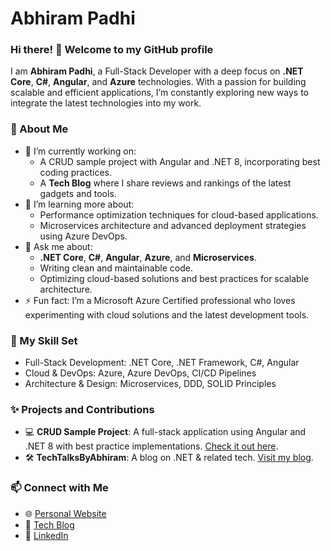 # Abhiram Padhi

### Hi there! 👋 Welcome to my GitHub profile

I am **Abhiram Padhi**, a Full-Stack Developer with a deep focus on **.NET Core**, **C#**, **Angular**, and **Azure** technologies. With a passion for building scalable and efficient applications, I’m constantly exploring new ways to integrate the latest technologies into my work.

### 🚀 About Me
- 🔭 I’m currently working on:
  - A CRUD sample project with Angular and .NET 8, incorporating best coding practices.
  - A **Tech Blog** where I share reviews and rankings of the latest gadgets and tools.
- 🌱 I’m learning more about:
  - Performance optimization techniques for cloud-based applications.
  - Microservices architecture and advanced deployment strategies using Azure DevOps.
- 💬 Ask me about:
  - **.NET Core**, **C#**, **Angular**, **Azure**, and **Microservices**.
  - Writing clean and maintainable code.
  - Optimizing cloud-based solutions and best practices for scalable architecture.
- ⚡ Fun fact: I’m a Microsoft Azure Certified professional who loves experimenting with cloud solutions and the latest development tools.

### 💼 My Skill Set
- Full-Stack Development: .NET Core, .NET Framework, C#, Angular
- Cloud & DevOps: Azure, Azure DevOps, CI/CD Pipelines
- Architecture & Design: Microservices, DDD, SOLID Principles

### ✨ Projects and Contributions
- 💻 **CRUD Sample Project**: A full-stack application using Angular and .NET 8 with best practice implementations. [Check it out here]([https://github.com/your-CRUD-project-link](https://github.com/abhirampadhi/.NETCore-WebAPI-AngularCRUD)).
- 🛠 **TechTalksByAbhiram**: A blog on .NET & related tech. [Visit my blog]((https://abhirampadhi.github.io/blog.html)).


### 📫 Connect with Me
- 🌐 [Personal Website](https://abhirampadhi.github.io)
- 📝 [Tech Blog](https://abhirampadhi.github.io/blog.html)
- 💬 [LinkedIn](https://www.linkedin.com/in/abhiraampadhi/)
